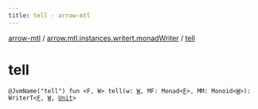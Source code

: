 ```yaml
---
title: tell - arrow-mtl
---
```


[arrow-mtl](../index.html) / [arrow.mtl.instances.writert.monadWriter](index.html) / [tell](./tell.html)

# tell

`@JvmName("tell") fun <F, W> tell(w: `[`W`](tell.html#W)`, MF: Monad<`[`F`](tell.html#F)`>, MM: Monoid<`[`W`](tell.html#W)`>): WriterT<`[`F`](tell.html#F)`, `[`W`](tell.html#W)`, `[`Unit`](https://kotlinlang.org/api/latest/jvm/stdlib/kotlin/-unit/index.html)`>`